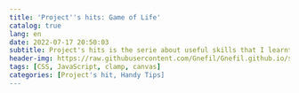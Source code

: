 ```yaml
---
title: 'Project''s hits: Game of Life'
catalog: true
lang: en
date: 2022-07-17 20:50:03
subtitle: Project's hits is the serie about useful skills that I learnt during the developement of the projects. This is about the Game of Life, in which I noticed distinct ways we can use CSS clamp and how to draw patterns in any angles in JavaScript canvas.
header-img: https://raw.githubusercontent.com/Gnefil/Gnefil.github.io/src/img/post_images/game_of_life_bg.png
tags: [CSS, JavaScript, clamp, canvas]
categories: [Project's hit, Handy Tips]
---
```

